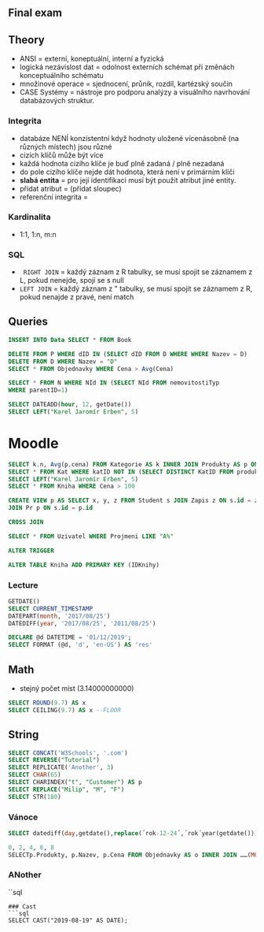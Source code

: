 ## Final exam

## Theory
* ANSI = externí, koneptuální, interní a fyzická
* logická nezávislost dat = odolnost externích schémat při změnách konceptuálního schématu
* množinové operace = sjednocení, průnik, rozdíl, kartézský součin
* CASE Systémy =  nástroje pro podporu analýzy a visuálního navrhování databázových struktur.


### Integrita
* databáze NENÍ konzistentní když hodnoty uložené vícenásobně (na různých místech) jsou různé
* cizích klíčů může být více
* každá hodnota cizího klíče je buď plně zadaná / plně nezadaná
* do pole cizího klíče nejde dát hodnota, která není v primárním klíči
* **slabá entita** = pro její identifikaci musí být použit atribut jiné entity.
* přidat atribut = (přidat sloupec)
* referenční integrita = 



### Kardinalita
* 1:1, 1:n, m:n

### SQL
* ``` RIGHT JOIN``` = každý záznam z R tabulky, se musí spojit se záznamem z L, pokud nenejde, spojí se s null
* ```LEFT JOIN``` = každý záznam z " tabulky, se musí spojit se záznamem z R, pokud nenajde z pravé, není match



## Queries


```sql
INSERT INTO Data SELECT * FROM Book
```


```sql
DELETE FROM P WHERE dID IN (SELECT dID FROM D WHERE WHERE Nazev = D)
DELETE FROM D WHERE Nazev = "D"
SELECT * FROM Objednavky WHERE Cena > Avg(Cena)
```

```sql
SELECT * FROM N WHERE NId IN (SELECT NId FROM nemovitostiTyp
WHERE parentID=1)
```

```sql
SELECT DATEADD(hour, 12, getDate())
SELECT LEFT("Karel Jaromír Erben", 5)
```



# Moodle
```sql
SELECT k.n, Avg(p.cena) FROM Kategorie AS k INNER JOIN Produkty AS p ON k.id = p.id GROUP BY k.nazev
SELECT * FROM Kat WHERE katID NOT IN (SELECT DISTINCT KatID FROM produkty)
SELECT LEFT("Karel Jaromír Erben", 5)
SELECT * FROM Kniha WHERE Cena > 100
```

```sql
CREATE VIEW p AS SELECT x, y, z FROM Student s JOIN Zapis z ON s.id = z.id
JOIN Pr p ON s.id = p.id
```

```sql
CROSS JOIN
```

```sql
SELECT * FROM Uzivatel WHERE Projmeni LIKE "A%"
```

```sql
ALTER TRIGGER
```

```sql
ALTER TABLE Kniha ADD PRIMARY KEY (IDKnihy)
```

### Lecture
```sql
GETDATE()
SELECT CURRENT_TIMESTAMP
DATEPART(month, '2017/08/25')
DATEDIFF(year, '2017/08/25', '2011/08/25')
```

```sql
DECLARE @d DATETIME = '01/12/2019';
SELECT FORMAT (@d, 'd', 'en-US') AS 'res'
```


## Math
* stejný počet míst (3.14000000000)
```sql
SELECT ROUND(9.7) AS x
SELECT CEILING(9.7) AS x --FLOOR
```

## String
```sql
SELECT CONCAT('W3Schools', '.com')
SELECT REVERSE("Tutorial")
SELECT REPLICATE('Another', 3)
SELECT CHAR(65)
SELECT CHARINDEX("t", "Customer") AS p
SELECT REPLACE("Milip", "M", "F")
SELECT STR(180) 
```


### Vánoce
```sql
SELECT datediff(day,getdate(),replace(´rok-12-24´,´rok´year(getdate()))
```

```sql
0, 2, 4, 6, 8
SELECTp.Produkty, p.Nazev, p.Cena FROM Objednavky AS o INNER JOIN ……(MONTH, o.DatumVytvoreni = 11 ) ORDER BY p.Nazev
```

### ANother

``sql


```
### Cast
```sql
SELECT CAST("2019-08-19" AS DATE);
```
